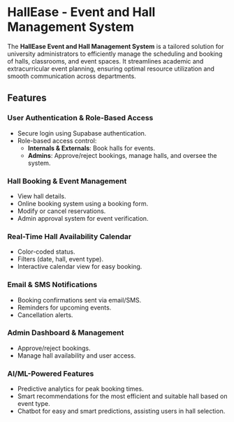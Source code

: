 # HallEase - Event and Hall Management System

The **HallEase Event and Hall Management System** is a tailored solution for university administrators to efficiently manage the scheduling and booking of halls, classrooms, and event spaces. It streamlines academic and extracurricular event planning, ensuring optimal resource utilization and smooth communication across departments.

## Features

### User Authentication & Role-Based Access

- Secure login using Supabase authentication.
- Role-based access control:
    - **Internals & Externals**: Book halls for events.
    - **Admins**: Approve/reject bookings, manage halls, and oversee the system.

### Hall Booking & Event Management

- View hall details.
- Online booking system using a booking form.
- Modify or cancel reservations.
- Admin approval system for event verification.

### Real-Time Hall Availability Calendar

- Color-coded status.
- Filters (date, hall, event type).
- Interactive calendar view for easy booking.

### Email & SMS Notifications

- Booking confirmations sent via email/SMS.
- Reminders for upcoming events.
- Cancellation alerts.

### Admin Dashboard & Management

- Approve/reject bookings.
- Manage hall availability and user access.

### AI/ML-Powered Features

- Predictive analytics for peak booking times.
- Smart recommendations for the most efficient and suitable hall based on event type.
- Chatbot for easy and smart predictions, assisting users in hall selection.
